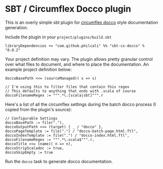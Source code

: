 # SBT / Circumflex Docco plugin

This is an overly simple sbt plugin for [circumflex docco] style documentation generation.

Include the plugin in your `project/plugins/build.sbt`

    libraryDependencies += "com.github.philcali" %% "sbt-cx-docco" % "0.0.2"

Your project definition may vary. The plugin allows pretty granular control over what
files to document, and where to place the documentation. An example project definition below:

    doccoBasePath <<= (sourceManaged)( s => s)

    // I'm using this to filter files that contain this regex
    // This defaults to anything that ends with .scala of course
    doccoFilenameRegex := """.*\.[scala|sbt]""".r

Here's a list of all the circumflex settings during the batch docco process 
(I copied from the plugin's source):

    // Configurable Settings
    doccoBasePath := file("."),
    doccoOutputPath <<= (target) { _ / "docco" },
    doccoPageTemplate := file(".") / "docco-batch-page.html.ftl",
    doccoIndexTemplate := file(".") / "docco-index.html.ftl",
    doccoFilenameRegex := """.*\.scala$""".r,
    doccoTitle <<= (name)( n => n),
    doccoStripScaladoc := true,
    doccoSkipEmpty := true


Run the `docco` task to generate docco documentation.

[circumflex docco]: http://circumflex.ru/projects/docco/index.html
